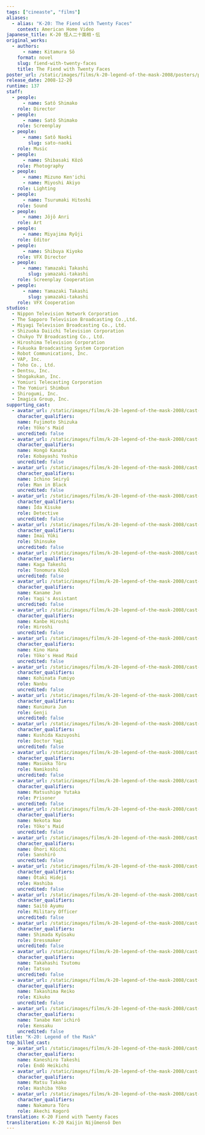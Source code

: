 ```yaml
---
tags: ["cineaste", "films"]
aliases:
  - alias: "K-20: The Fiend with Twenty Faces"
    context: American Home Video
japanese_title: K-20 怪人二十面相・伝
original_works:
  - authors:
      - name: Kitamura Sô
    format: novel
    slug: fiend-with-twenty-faces
    title: The Fiend with Twenty Faces
poster_url: /static/images/films/k-20-legend-of-the-mask-2008/posters/poster.jpg
release_date: 2008-12-20
runtime: 137
staff:
  - people:
      - name: Satô Shimako
    role: Director
  - people:
      - name: Satô Shimako
    role: Screenplay
  - people:
      - name: Satô Naoki
        slug: sato-naoki
    role: Music
  - people:
      - name: Shibasaki Kôzô
    role: Photography
  - people:
      - name: Mizuno Ken'ichi
      - name: Miyoshi Akiyo
    role: Lighting
  - people:
      - name: Tsurumaki Hitoshi
    role: Sound
  - people:
      - name: Jôjô Anri
    role: Art
  - people:
      - name: Miyajima Ryûji
    role: Editor
  - people:
      - name: Shibuya Kiyoko
    role: VFX Director
  - people:
      - name: Yamazaki Takashi
        slug: yamazaki-takashi
    role: Screenplay Cooperation
  - people:
      - name: Yamazaki Takashi
        slug: yamazaki-takashi
    role: VFX Cooperation
studios:
  - Nippon Television Network Corporation
  - The Sapporo Television Broadcasting Co.,Ltd.
  - Miyagi Television Broadcasting Co., Ltd.
  - Shizuoka Daiichi Television Corporation
  - Chukyo TV Broadcasting Co., Ltd.
  - Hiroshima Television Corporation
  - Fukuoka Broadcasting System Corporation
  - Robot Communications, Inc.
  - VAP, Inc.
  - Toho Co., Ltd.
  - Dentsu, Inc.
  - Shogakukan, Inc.
  - Yomiuri Telecasting Corporation
  - The Yomiuri Shimbun
  - Shirogumi, Inc.
  - Imagica Group, Inc.
supporting_cast:
  - avatar_url: /static/images/films/k-20-legend-of-the-mask-2008/cast-avatars/shizuka-fujimoto-0.jpg
    character_qualifiers:
    name: Fujimoto Shizuka
    role: Yôko's Maid
    uncredited: false
  - avatar_url: /static/images/films/k-20-legend-of-the-mask-2008/cast-avatars/kanata-hongo-0.jpg
    character_qualifiers:
    name: Hongô Kanata
    role: Kobayashi Yoshio
    uncredited: false
  - avatar_url: /static/images/films/k-20-legend-of-the-mask-2008/cast-avatars/seiryu-ichino-0.jpg
    character_qualifiers:
    name: Ichino Seiryû
    role: Man in Black
    uncredited: false
  - avatar_url: /static/images/films/k-20-legend-of-the-mask-2008/cast-avatars/kisuke-iida-0.jpg
    character_qualifiers:
    name: Îda Kisuke
    role: Detective
    uncredited: false
  - avatar_url: /static/images/films/k-20-legend-of-the-mask-2008/cast-avatars/yuki-imai-0.jpg
    character_qualifiers:
    name: Imai Yûki
    role: Shinsuke
    uncredited: false
  - avatar_url: /static/images/films/k-20-legend-of-the-mask-2008/cast-avatars/takeshi-kaga-0.jpg
    character_qualifiers:
    name: Kaga Takeshi
    role: Tonomura Kôzô
    uncredited: false
  - avatar_url: /static/images/films/k-20-legend-of-the-mask-2008/cast-avatars/jun-kaname-0.jpg
    character_qualifiers:
    name: Kaname Jun
    role: Yagi's Assistant
    uncredited: false
  - avatar_url: /static/images/films/k-20-legend-of-the-mask-2008/cast-avatars/hiroshi-kanbe-0.jpg
    character_qualifiers:
    name: Kanbe Hiroshi
    role: Hiroshi
    uncredited: false
  - avatar_url: /static/images/films/k-20-legend-of-the-mask-2008/cast-avatars/hana-kino-0.jpg
    character_qualifiers:
    name: Kino Hana
    role: Yôko's Head Maid
    uncredited: false
  - avatar_url: /static/images/films/k-20-legend-of-the-mask-2008/cast-avatars/fumiyo-kohinata-0.jpg
    character_qualifiers:
    name: Kohinata Fumiyo
    role: Nanbu
    uncredited: false
  - avatar_url: /static/images/films/k-20-legend-of-the-mask-2008/cast-avatars/jun-kunimura-0.jpg
    character_qualifiers:
    name: Kunimura Jun
    role: Genji
    uncredited: false
  - avatar_url: /static/images/films/k-20-legend-of-the-mask-2008/cast-avatars/kazuyoshi-kushida-0.jpg
    character_qualifiers:
    name: Kushida Kazuyoshi
    role: Doctor Yagi
    uncredited: false
  - avatar_url: /static/images/films/k-20-legend-of-the-mask-2008/cast-avatars/toru-masuoka-0.jpg
    character_qualifiers:
    name: Masuoka Tôru
    role: Namikoshi
    uncredited: false
  - avatar_url: /static/images/films/k-20-legend-of-the-mask-2008/cast-avatars/yutaka-matsushige-0.jpg
    character_qualifiers:
    name: Matsushige Yutaka
    role: Prisoner
    uncredited: false
  - avatar_url: /static/images/films/k-20-legend-of-the-mask-2008/cast-avatars/nao-nekota-0.jpg
    character_qualifiers:
    name: Nekota Nao
    role: Yôko's Maid
    uncredited: false
  - avatar_url: /static/images/films/k-20-legend-of-the-mask-2008/cast-avatars/koichi-ohori-0.jpg
    character_qualifiers:
    name: Ôhori Kôichi
    role: Sanshirô
    uncredited: false
  - avatar_url: /static/images/films/k-20-legend-of-the-mask-2008/cast-avatars/hideji-otaki-0.jpg
    character_qualifiers:
    name: Ôtaki Hideji
    role: Hashiba
    uncredited: false
  - avatar_url: /static/images/films/k-20-legend-of-the-mask-2008/cast-avatars/ayumu-saito-0.jpg
    character_qualifiers:
    name: Saitô Ayumu
    role: Military Officer
    uncredited: false
  - avatar_url: /static/images/films/k-20-legend-of-the-mask-2008/cast-avatars/kyusaku-shimada-0.jpg
    character_qualifiers:
    name: Shimada Kyûsaku
    role: Dressmaker
    uncredited: false
  - avatar_url: /static/images/films/k-20-legend-of-the-mask-2008/cast-avatars/tsutomu-takahashi-0.jpg
    character_qualifiers:
    name: Takahashi Tsutomu
    role: Tatsuo
    uncredited: false
  - avatar_url: /static/images/films/k-20-legend-of-the-mask-2008/cast-avatars/reiko-takashima-0.jpg
    character_qualifiers:
    name: Takashima Reiko
    role: Kikuko
    uncredited: false
  - avatar_url: /static/images/films/k-20-legend-of-the-mask-2008/cast-avatars/kenichiro-tanabe-0.jpg
    character_qualifiers:
    name: Tanabe Ken'ichirô
    role: Kensaku
    uncredited: false
title: "K-20: Legend of the Mask"
top_billed_cast:
  - avatar_url: /static/images/films/k-20-legend-of-the-mask-2008/cast-avatars/takeshi-kaneshiro-0.jpg
    character_qualifiers:
    name: Kaneshiro Takeshi
    role: Endô Heikichi
  - avatar_url: /static/images/films/k-20-legend-of-the-mask-2008/cast-avatars/takako-matsu-0.jpg
    character_qualifiers:
    name: Matsu Takako
    role: Hashiba Yôko
  - avatar_url: /static/images/films/k-20-legend-of-the-mask-2008/cast-avatars/toru-nakamura-0.jpg
    character_qualifiers:
    name: Nakamura Tôru
    role: Akechi Kogorô
translation: K-20 Fiend with Twenty Faces
transliteration: K-20 Kaijin Nijûmensô Den
---
```

